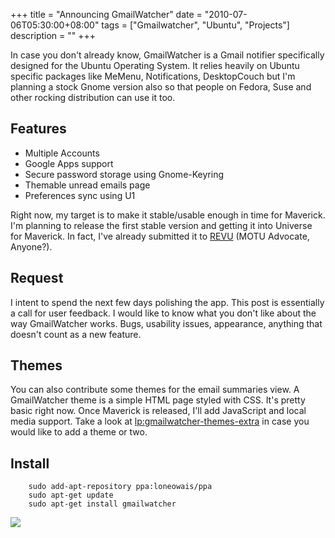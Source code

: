 +++
title = "Announcing GmailWatcher"
date = "2010-07-06T05:30:00+08:00"
tags = ["Gmailwatcher", "Ubuntu", "Projects"]
description = ""
+++


In case you don't already know, GmailWatcher is a Gmail notifier specifically designed for the Ubuntu Operating System. It relies heavily on Ubuntu specific packages like MeMenu, Notifications, DesktopCouch but I'm planning a stock Gnome version also so that people on Fedora, Suse and other rocking distribution can use it too.

<!-- more -->

## Features

*   Multiple Accounts
*   Google Apps support
*   Secure password storage using Gnome-Keyring
*   Themable unread emails page
*   Preferences sync using U1

Right now, my target is to make it stable/usable enough in time for Maverick. I'm planning to release the first stable version and getting it into Universe for Maverick. In fact, I've already submitted it to [REVU](http://revu.ubuntuwire.com/p/gmailwatcher) (MOTU Advocate, Anyone?).

## Request

I intent to spend the next few days polishing the app. This post is essentially a call for user feedback. I would like to know what you don't like about the way GmailWatcher works. Bugs, usability issues, appearance, anything that doesn't count as a new feature.

## Themes

You can also contribute some themes for the email summaries view. A GmailWatcher theme is a simple HTML page styled with CSS. It's pretty basic right now. Once Maverick is released, I'll add JavaScript and local media support. Take a look at [lp:gmailwatcher-themes-extra](http://launchpad.net/gmailwatcher-themes-extra) in case you would like to add a theme or two.

## Install
```
    sudo add-apt-repository ppa:loneowais/ppa
    sudo apt-get update
    sudo apt-get install gmailwatcher
```

![](http://feeds.feedburner.com/~r/Owaislone/~4/oeVHz0sfCKg)
